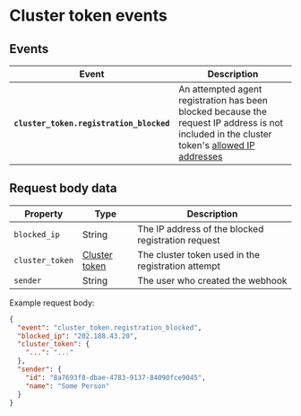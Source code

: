 # Cluster token events

## Events

<table>
  <thead>
    <tr><th>Event</th><th>Description</th></tr>
  </thead>
<tbody>
  <tr>
    <th><code>cluster_token.registration_blocked</code></th>
    <td>An attempted agent registration has been blocked because the request IP address is not included in the cluster token's <a href="/docs/clusters/manage-clusters#set-up-clusters-restrict-access-for-a-cluster-token-by-ip-address">allowed IP addresses</a></td>
  </tr>
</tbody>
</table>

## Request body data

<table>
  <thead>
    <tr><th>Property</th><th>Type</th><th>Description</th></tr>
  </thead>
  <tbody>
    <tr>
      <td><code>blocked_ip</code></td>
      <td>String</td>
      <td>The IP address of the blocked registration request</td>
    </tr>
    <tr>
      <td><code>cluster_token</code></td>
      <td><a href="/docs/apis/rest-api/clusters#cluster-tokens">Cluster token</a></td>
      <td>The cluster token used in the registration attempt</td>
    </tr>
    <tr>
      <td><code>sender</code></td>
      <td>String</td>
      <td>The user who created the webhook</td>
    </tr>
  </tbody>
</table>

Example request body:

```json
{
  "event": "cluster_token.registration_blocked",
  "blocked_ip": "202.188.43.20",
  "cluster_token": {
    "...": "..."
  },
  "sender": {
    "id": "8a7693f8-dbae-4783-9137-84090fce9045",
    "name": "Some Person"
  }
}
```
